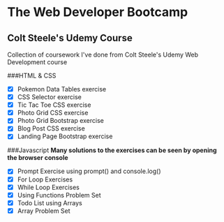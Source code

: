 # The Web Developer Bootcamp
## Colt Steele's Udemy Course

Collection of coursework I've done from Colt Steele's Udemy Web Development course

###HTML & CSS

- [x] Pokemon Data Tables exercise
- [x] CSS Selector exercise
- [x] Tic Tac Toe CSS exercise
- [x] Photo Grid CSS exercise
- [x] Photo Grid Bootstrap exercise
- [x] Blog Post CSS exercise
- [x] Landing Page Bootstrap exercise

###Javascript
**Many solutions to the exercises can be seen by opening the browser console**
- [x] Prompt Exercise using prompt() and console.log()
- [x] For Loop Exercises
- [x] While Loop Exercises
- [x] Using Functions Problem Set
- [x] Todo List using Arrays
- [x] Array Problem Set
